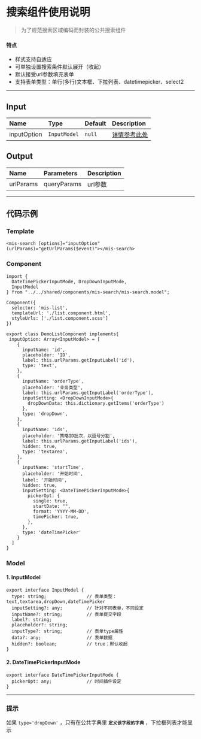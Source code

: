 # 搜索组件使用说明


> 为了规范搜索区域编码而封装的公共搜索组件 

#### **特点**
- 样式支持自适应
- 可单独设置搜索条件默认展开（收起）
- 默认接受url参数填充表单
- 支持表单类型：单行(多行)文本框、下拉列表、datetimepicker、select2


----------
## **Input**
| Name         | Type         | Default  | Description         |
| :----------- | :----------- | :------- | :------------------ |
| inputOption      | ```InputModel```  | ```null```     | [详情参考此处](#1)    |

## **Output**
| Name         | Parameters   | Description        |
| :----------- | :----------- | :----------------  | 
| urlParams    | queryParams      | url参数 |


----------


## **代码示例**

### Template

```
<mis-search [options]="inputOption" (urlParams)="getUrlParams($event)"></mis-search>
```

### Component

```
import {
  DateTimePickerInputMode, DropDownInputMode,
  InputModel
} from "../../shared/components/mis-search/mis-search.model";

Component({
  selector: 'mis-list',
  templateUrl: './list.component.html',
  styleUrls: ['./list.component.scss']
})

export class DemoListComponent implements{
 inputOption: Array<InputModel> = [
    {
      inputName: 'id',
      placeholder: 'ID',
      label: this.urlParams.getInputLabel('id'),
      type: 'text',
    },
    {
      inputName: 'orderType',
      placeholder: '业务类型',
      label: this.urlParams.getInputLabel('orderType'),
      inputSetting: <DropDownInputMode>{
        dropDownData: this.dictionary.getItems('orderType')
      },
      type: 'dropDown',
    },
    {
      inputName: 'ids',
      placeholder: '策略ID批次，以逗号分割',
      label: this.urlParams.getInputLabel('ids'),
      hidden: true,
      type: 'textarea',
    },
    {
      inputName: 'startTime',
      placeholder: '开始时间',
      label: '开始时间',
      hidden: true,
      inputSetting: <DateTimePickerInputMode>{
        pickerOpt: {
          single: true,
          startDate: "",
          format: 'YYYY-MM-DD',
          timePicker: true,
        },
      },
      type: 'dateTimePicker'
    }
  ]
}
```

###  Model
<p id=1></p>

#### 1. InputModel 

```
export interface InputModel {
  type: string;               // 表单类型：text,textarea,dropDown,dateTimePicker
  inputSetting?: any;         // 针对不同表单，不同设定 
  inputName?: string;         // 表单提交字段
  label?: string;
  placeholder?: string; 
  inputType?: string;         // 表单type属性
  data?: any;                 // 表单数据
  hidden?: boolean;           // true：默认收起
}
```

<p id=2></p>

#### 2. DateTimePickerInputMode

```
export interface DateTimePickerInputMode {
  pickerOpt: any;             // 时间插件设定
}
```


---------
### 提示
如果 ```type='dropDown'``` ，只有在公共字典里 **`定义该字段的字典`**  ，下拉框列表才能显示


